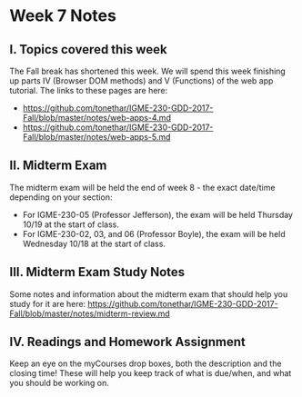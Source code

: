 # Week 7 Notes

## I. Topics covered this week
The Fall break has shortened this week. 
We will spend this week finishing up parts IV (Browser DOM methods) and V (Functions) of the web app tutorial. The links to these pages are here:

- https://github.com/tonethar/IGME-230-GDD-2017-Fall/blob/master/notes/web-apps-4.md
- https://github.com/tonethar/IGME-230-GDD-2017-Fall/blob/master/notes/web-apps-5.md

## II. Midterm Exam
The midterm exam will be held the end of week 8 - the exact date/time depending on your section:

- For IGME-230-05 (Professor Jefferson), the exam will be held Thursday 10/19 at the start of class.
- For IGME-230-02, 03, and 06 (Professor Boyle), the exam will be held Wednesday 10/18 at the start of class.

## III. Midterm Exam Study Notes
Some notes and information about the midterm exam that should help you study for it are here: https://github.com/tonethar/IGME-230-GDD-2017-Fall/blob/master/notes/midterm-review.md

## IV. Readings and Homework Assignment
Keep an eye on the myCourses drop boxes, both the description and the closing time! These will help you keep track of what is due/when, and what you should be working on.
